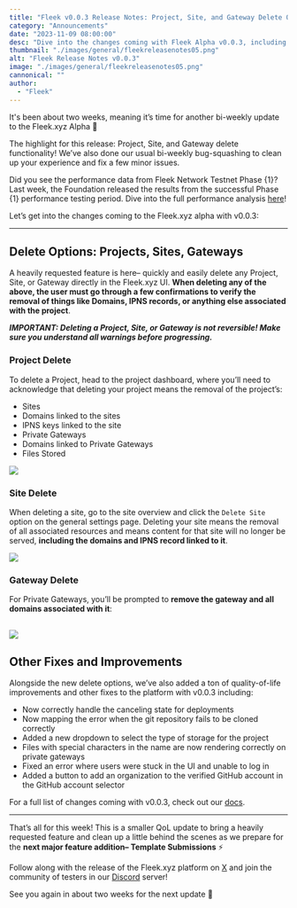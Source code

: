```yaml
---
title: "Fleek v0.0.3 Release Notes: Project, Site, and Gateway Delete Options, QoL Improvements"
category: "Announcements"
date: "2023-11-09 08:00:00"
desc: "Dive into the changes coming with Fleek Alpha v0.0.3, including Project, Site, and Gateway Delete Options."
thumbnail: "./images/general/fleekreleasenotes05.png"
alt: "Fleek Release Notes v0.0.3"
image: "./images/general/fleekreleasenotes05.png"
cannonical: ""
author: 
  - "Fleek"
---
```


It's been about two weeks, meaning it’s time for another bi-weekly update to the Fleek.xyz Alpha 🤙

The highlight for this release: Project, Site, and Gateway delete functionality! We’ve also done our usual bi-weekly bug-squashing to clean up your experience and fix a few minor issues.

Did you see the performance data from Fleek Network Testnet Phase {1}? Last week, the Foundation released the results from the successful Phase {1} performance testing period. Dive into the full performance analysis [here](https://blog.fleek.network/post/fleek-network-phase-1-recap/)!

Let’s get into the changes coming to the Fleek.xyz alpha with v0.0.3:

---

## Delete Options: Projects, Sites, Gateways

A heavily requested feature is here– quickly and easily delete any Project, Site, or Gateway directly in the Fleek.xyz UI. **When deleting any of the above, the user must go through a few confirmations to verify the removal of things like Domains, IPNS records, or anything else associated with the project**.

***IMPORTANT: Deleting a Project, Site, or Gateway is not reversible! Make sure you understand all warnings before progressing.***

### Project Delete

To delete a Project, head to the project dashboard, where you’ll need to acknowledge that deleting your project means the removal of the project’s:

- Sites
- Domains linked to the sites
- IPNS keys linked to the site
- Private Gateways
- Domains linked to Private Gateways
- Files Stored

![](./images/general/project-delete.gif)

### Site Delete

When deleting a site, go to the site overview and click the `Delete Site` option on the general settings page. Deleting your site means the removal of all associated resources and means content for that site will no longer be served, **including the domains and IPNS record linked to it**.

![](./images/general/site-delete-updated.gif)

### Gateway Delete

For Private Gateways, you’ll be prompted to **remove the gateway and all domains associated with it**:

![](./images/general/delete-gateway.gif)
---

## Other Fixes and Improvements

Alongside the new delete options, we’ve also added a ton of quality-of-life improvements and other fixes to the platform with v0.0.3 including:

- Now correctly handle the canceling state for deployments
- Now mapping the error when the git repository fails to be cloned correctly
- Added a new dropdown to select the type of storage for the project
- Files with special characters in the name are now rendering correctly on private gateways
- Fixed an error where users were stuck in the UI and unable to log in
- Added a button to add an organization to the verified GitHub account in the GitHub account selector

For a full list of changes coming with v0.0.3, check out our [docs](https://docs.fleek.xyz/release-notes/release-notes-0.0.3).

---

That’s all for this week! This is a smaller QoL update to bring a heavily requested feature and clean up a little behind the scenes as we prepare for the **next major feature addition– Template Submissions** ⚡

Follow along with the release of the Fleek.xyz platform on [X](https://twitter.com/fleekxyz) and join the community of testers in our [Discord](http://discord.gg/fleek) server!

See you again in about two weeks for the next update 🤙

